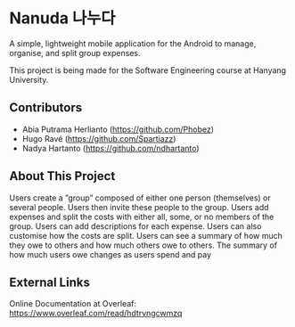 # Nanuda 나누다
A simple, lightweight mobile application for the Android to manage, organise, and split group expenses.

This project is being made for the Software Engineering course at Hanyang University.

## Contributors
+ Abia Putrama Herlianto (https://github.com/Phobez)
+ Hugo Ravé (https://github.com/Spartiazz)
+ Nadya Hartanto (https://github.com/ndhartanto)

## About This Project
Users create a ”group” composed of either one
person (themselves) or several people. Users then invite these
people to the group. Users add expenses and split the costs with
either all, some, or no members of the group. Users can add
descriptions for each expense. Users can also customise how the
costs are split. Users can see a summary of how much they owe
to others and how much others owe to others. The summary of
how much users owe changes as users spend and pay

## External Links
Online Documentation at Overleaf: https://www.overleaf.com/read/hdtrvngcwmzq
